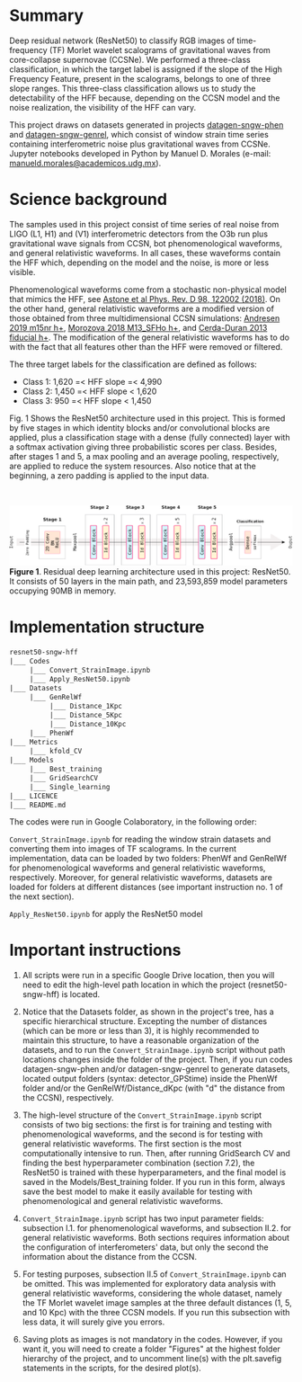 # Summary

Deep residual network (ResNet50) to classify RGB images of time-frequency (TF) Morlet wavelet scalograms of gravitational waves from core-collapse supernovae (CCSNe). We performed a three-class classification, in which the target label is assigned if the slope of the High Frequency Feature, present in the scalograms, belongs to one of three slope ranges. This three-class classification allows us to study the detectability of the HFF because, depending on the CCSN model and the noise realization, the visibility of the HFF can vary.

This project draws on datasets generated in projects [datagen-sngw-phen](https://github.com/ManuelDMorales/datagen-sngw-phen) and [datagen-sngw-genrel](https://github.com/ManuelDMorales/datagen-sngw-genrel), which consist of window strain time series containing interferometric noise plus gravitational waves from CCSNe. Jupyter notebooks developed in Python by Manuel D. Morales (e-mail: <manueld.morales@academicos.udg.mx>).

# Science background

The samples used in this project consist of time series of real noise from LIGO (L1, H1) and (V1) interferometric detectors from the O3b run plus gravitational wave signals from CCSN, bot phenomenological waveforms, and general relativistic waveforms. In all cases, these waveforms contain the HFF which, depending on the model and the noise, is more or less visible.

Phenomenological waveforms come from a stochastic non-physical model that mimics the HFF, see [Astone et al Phys. Rev. D 98, 122002 (2018)](https://doi.org/10.1103/PhysRevD.98.122002). On the other hand, general relativistic waveforms are a modified version of those obtained from three multidimensional CCSN simulations: [Andresen 2019 m15nr h+](https://doi.org/10.1093/mnras/stz990), [Morozova 2018 M13_SFHo h+](https://doi.org/10.3847/1538-4357/aac5f1), and [Cerda-Duran 2013 fiducial h+](https://iopscience.iop.org/article/10.1088/2041-8205/779/2/L18). The modification of the general relativistic waveforms has to do with the fact that all features other than the HFF were removed or filtered.

The three target labels for the classification are defined as follows:

- Class 1:  1,620 =< HFF slope =< 4,990
- Class 2: 1,450 =< HFF slope < 1,620
- Class 3: 950 =< HFF slope < 1,450

Fig. 1 Shows the ResNet50 architecture used in this project. This is formed by five stages in which identity blocks and/or convolutional blocks are applied, plus a classification stage with a dense (fully connected) layer with a softmax activation giving three probabilistic scores per class. Besides, after stages 1 and 5, a max pooling and an average pooling, respectively, are applied to reduce the system resources. Also notice that at the beginning, a zero padding is applied to the input data.

<br/>

![ResNet50](Pictures/ResNet50_complete.png)
<b>Figure 1</b>. Residual deep learning architecture used in this project: ResNet50. It consists of 50 layers in the main path, and 23,593,859 model parameters occupying 90MB in memory.

# Implementation structure

```
resnet50-sngw-hff
|___ Codes
     |___ Convert_StrainImage.ipynb
     |___ Apply_ResNet50.ipynb
|___ Datasets
     |___ GenRelWf
          |___ Distance_1Kpc
          |___ Distance_5Kpc
          |___ Distance_10Kpc
     |___ PhenWf
|___ Metrics
     |___ kfold_CV
|___ Models
     |___ Best_training
     |___ GridSearchCV
     |___ Single_learning
|___ LICENCE
|___ README.md
```

The codes were run in Google Colaboratory, in the following order:

`Convert_StrainImage.ipynb` for reading the window strain datasets and converting them into images of TF scalograms. In the current implementation, data can be loaded by two folders: PhenWf and GenRelWf for phenomenological waveforms and general relativistic waveforms, respectively. Moreover, for general relativistic waveforms, datasets are loaded for folders at different distances (see important instruction no. 1 of the next section).

`Apply_ResNet50.ipynb` for apply the ResNet50 model

# Important instructions

1. All scripts were run in a specific Google Drive location, then you will need to edit the high-level path location in which the project (resnet50-sngw-hff) is located.
   
2. Notice that the Datasets folder, as shown in the project's tree, has a specific hierarchical structure. Excepting the number of distances (which can be more or less than 3), it is highly recommended to maintain this structure, to have a reasonable organization of the datasets, and to run the `Convert_StrainImage.ipynb` script without path locations changes inside the folder of the project. Then, if you run codes datagen-sngw-phen and/or datagen-sngw-genrel to generate datasets, located output folders (syntax: detector_GPStime) inside the PhenWf folder and/or the GenRelWf/Distance_dKpc (with "d" the distance from the CCSN), respectively.

3. The high-level structure of the `Convert_StrainImage.ipynb` script consists of two big sections: the first is for training and testing with phenomenological waveforms, and the second is for testing with general relativistic waveforms. The first section is the most computationally intensive to run. Then, after running GridSearch CV and finding the best hyperparameter combination (section 7.2), the ResNet50 is trained with these hyperparameters, and the final model is saved in the Models/Best_training folder. If you run in this form, always save the best model to make it easily available for testing with phenomenological and general relativistic waveforms.

5. `Convert_StrainImage.ipynb` script has two input parameter fields: subsection I.1. for phenomenological waveforms, and subsection II.2. for general relativistic waveforms. Both sections requires information about the configuration of interferometers' data, but only the second the information about the distance from the CCSN.

6. For testing purposes, subsection II.5 of `Convert_StrainImage.ipynb` can be omitted. This was implemented for exploratory data analysis with general relativistic waveforms, considering the whole dataset, namely the TF Morlet wavelet image samples at the three default distances (1, 5, and 10 Kpc) with the three CCSN models. If you run this subsection with less data, it will surely give you errors.
   
7. Saving plots as images is not mandatory in the codes. However, if you want it, you will need to create a folder "Figures" at the highest folder hierarchy of the project, and to uncomment line(s) with the plt.savefig statements in the scripts, for the desired plot(s).
